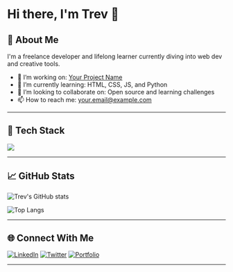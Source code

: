 # Hi there, I'm Trev 👋

## 🚀 About Me
I'm a freelance developer and lifelong learner currently diving into web dev and creative tools.

- 🔭 I’m working on: [Your Project Name](#)
- 🌱 I’m currently learning: HTML, CSS, JS, and Python
- 👯 I’m looking to collaborate on: Open source and learning challenges
- 📫 How to reach me: [your.email@example.com](mailto:your.email@example.com)

---

## 🧰 Tech Stack
<img src="https://skillicons.dev/icons?i=html,css,js,python,flask,react" />

---

## 📈 GitHub Stats

![Trev's GitHub stats](https://github-readme-stats.vercel.app/api?username=yourusername&show_icons=true&theme=default)

![Top Langs](https://github-readme-stats.vercel.app/api/top-langs/?username=yourusername&layout=compact)

---

## 🌐 Connect With Me

[![LinkedIn](https://img.shields.io/badge/LinkedIn-0077B5?style=flat&logo=linkedin&logoColor=white)](https://linkedin.com/in/yourusername)
[![Twitter](https://img.shields.io/badge/Twitter-1DA1F2?style=flat&logo=twitter&logoColor=white)](https://twitter.com/yourusername)
[![Portfolio](https://img.shields.io/badge/Portfolio-000?style=flat&logo=github&logoColor=white)](https://yourportfolio.com)

---
